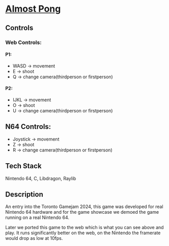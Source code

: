 # [Almost Pong](https://github.com/realtradam/almost-pong)

## Controls
### Web Controls:

#### P1:

- WASD -> movement
- E -> shoot
- Q -> change camera(thirdperson or firstperson)

#### P2:
- IJKL -> movement
- O -> shoot
- U -> change camera(thirdperson or firstperson)



## N64 Controls:

- Joystick -> movement
- Z -> shoot
- R -> change camera(thirdperson or firstperson)

## Tech Stack
Nintendo 64, C, Libdragon, Raylib

## Description

An entry into the Toronto Gamejam 2024, this game was developed for real Nintendo 64 hardware and for the game showcase we demoed the game running on a real Nintendo 64.

Later we ported this game to the web which is what you can see above and play. It runs significantly better on the web, on the Nintendo the framerate would drop as low at 10fps.
